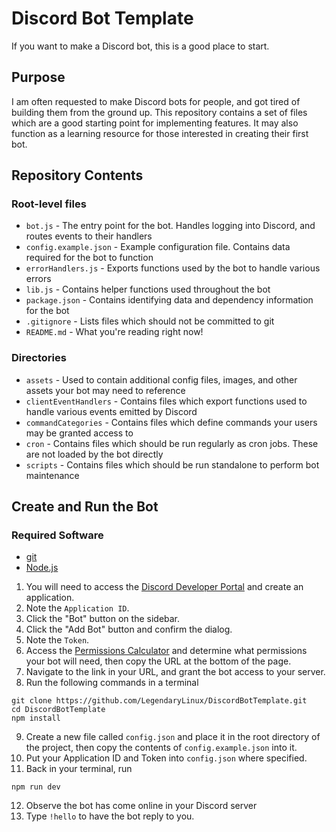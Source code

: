 # Discord Bot Template
If you want to make a Discord bot, this is a good place to start.

## Purpose
I am often requested to make Discord bots for people, and got tired of building them from the ground up. This
repository contains a set of files which are a good starting point for implementing features. It may also function
as a learning resource for those interested in creating their first bot.

## Repository Contents

### Root-level files
- `bot.js` - The entry point for the bot. Handles logging into Discord, and routes events to their handlers
- `config.example.json` - Example configuration file. Contains data required for the bot to function
- `errorHandlers.js` - Exports functions used by the bot to handle various errors
- `lib.js` - Contains helper functions used throughout the bot
- `package.json` - Contains identifying data and dependency information for the bot
- `.gitignore` - Lists files which should not be committed to git
- `README.md` - What you're reading right now!

### Directories
- `assets` - Used to contain additional config files, images, and other assets your bot may need to reference
- `clientEventHandlers` - Contains files which export functions used to handle various events emitted by Discord
- `commandCategories` - Contains files which define commands your users may be granted access to
- `cron` - Contains files which should be run regularly as cron jobs. These are not loaded by the bot directly
- `scripts` - Contains files which should be run standalone to perform bot maintenance

## Create and Run the Bot

### Required Software
- [git](https://git-scm.com/)
- [Node.js](https://nodejs.org/en/)

1. You will need to access the [Discord Developer Portal](https://discord.com/developers/applications) and create an
application.
2. Note the `Application ID`.
3. Click the "Bot" button on the sidebar.
4. Click the "Add Bot" button and confirm the dialog.
5. Note the `Token`.
6. Access the [Permissions Calculator](https://discordapi.com/permissions.html) and determine what permissions your
bot will need, then copy the URL at the bottom of the page.
7. Navigate to the link in your URL, and grant the bot access to your server.
8. Run the following commands in a terminal
```shell
git clone https://github.com/LegendaryLinux/DiscordBotTemplate.git
cd DiscordBotTemplate
npm install
```

9. Create a new file called `config.json` and place it in the root directory of the project, then copy the contents of
`config.example.json` into it.
10. Put your Application ID and Token into `config.json` where specified.
11. Back in your terminal, run
```shell
npm run dev
```
12. Observe the bot has come online in your Discord server
13. Type `!hello` to have the bot reply to you.

